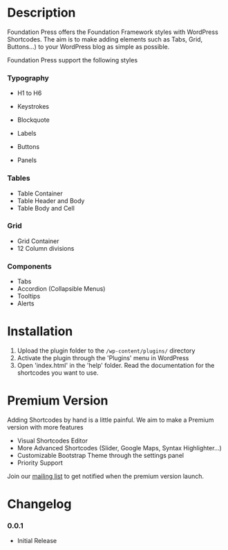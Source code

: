 # Description

Foundation Press offers the Foundation Framework styles with WordPress Shortcodes. The aim is to make adding elements such as Tabs, Grid, Buttons...) to your WordPress blog as simple as possible.

Foundation Press support the following styles

### Typography

* H1 to H6

* Keystrokes
* Blockquote
* Labels
* Buttons
* Panels

### Tables

* Table Container
* Table Header and Body
* Table Body and Cell

### Grid

* Grid Container
* 12 Column divisions

### Components

* Tabs
* Accordion (Collapsible Menus)
* Tooltips
* Alerts

# Installation

1. Upload the plugin folder to the `/wp-content/plugins/` directory
2. Activate the plugin through the 'Plugins' menu in WordPress
3. Open 'index.html' in the 'help' folder. Read the documentation for the shortcodes you want to use.

# Premium Version

Adding Shortcodes by hand is a little painful. We aim to make a Premium version with more features

* Visual Shortcodes Editor
* More Advanced Shortcodes (Slider, Google Maps, Syntax Highlighter...)
* Customizable Bootstrap Theme through the settings panel
* Priority Support

Join our [mailing list](http://costartpress.com) to get notified when the premium version launch.

# Changelog

### 0.0.1
* Initial Release
